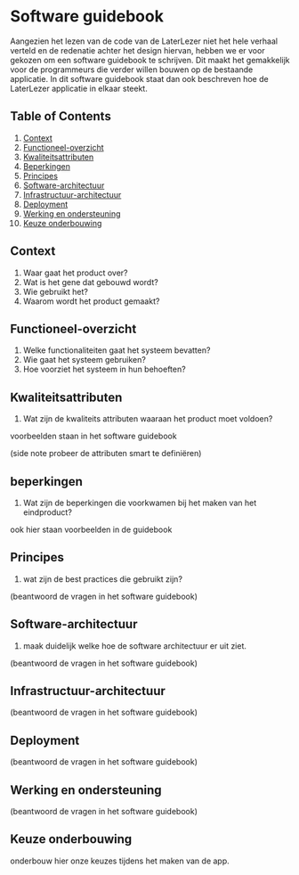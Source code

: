 # Software guidebook

Aangezien het lezen van de code van de LaterLezer niet het hele verhaal verteld en de redenatie achter het design hiervan, hebben we er voor gekozen om een software guidebook te schrijven. Dit maakt het gemakkelijk  voor de programmeurs die verder willen bouwen op de bestaande applicatie. In dit software guidebook staat dan ook beschreven hoe de LaterLezer applicatie in elkaar steekt. 

## Table of Contents
1. [Context](#Context)
2. [Functioneel-overzicht](#Functioneel-overzicht)
3. [Kwaliteitsattributen](#Kwaliteitsattributen)
4. [Beperkingen](#Beperkingen)
5. [Principes](#Principes)
6. [Software-architectuur](#Software-architectuur)
7. [Infrastructuur-architectuur](#Infrastructuur-architectuur)
8. [Deployment](#Deployment)
9. [Werking en ondersteuning](#Werking-en-ondersteuning)
10. [Keuze onderbouwing](#Keuze-onderbouwing)


## Context

1. Waar gaat het product over?
2. Wat is het gene dat gebouwd wordt?
3. Wie gebruikt het?
4. Waarom wordt het product gemaakt?

## Functioneel-overzicht

1. Welke functionaliteiten gaat het systeem bevatten?
2. Wie gaat het systeem gebruiken?
3. Hoe voorziet het systeem in hun behoeften?

## Kwaliteitsattributen

1. Wat zijn de kwaliteits attributen waaraan het product moet voldoen?

voorbeelden staan in het software guidebook


(side note probeer de attributen smart te definiëren)

## beperkingen

1. Wat zijn de beperkingen die voorkwamen bij het maken van het eindproduct?

ook hier staan voorbeelden in de guidebook

## Principes
1. wat zijn de best practices die gebruikt zijn?


(beantwoord de vragen in het software guidebook)

## Software-architectuur
1. maak duidelijk welke hoe de software architectuur er uit ziet.

(beantwoord de vragen in het software guidebook)
## Infrastructuur-architectuur
(beantwoord de vragen in het software guidebook)
## Deployment
(beantwoord de vragen in het software guidebook)
## Werking en ondersteuning
(beantwoord de vragen in het software guidebook)

## Keuze onderbouwing
onderbouw hier onze keuzes tijdens het maken van de app. 